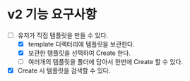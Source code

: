 # v2 기능 요구사항

- [ ] 유저가 직접 템플릿을 만들 수 있다.
  - [x] template 디렉터리에 템플릿을 보관한다.
  - [x] 보관한 템플릿을 선택하여 Create 한다.
  - [ ] 여러개의 템플릿을 폴더에 담아서 한번에 Create 할 수 있다.
- [x] Create 시 템플릿을 검색할 수 있다.
